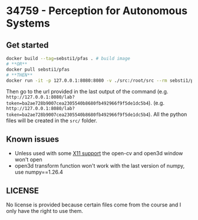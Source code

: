 # 34759 - Perception for Autonomous Systems

## Get started

```sh
docker build --tag=sebsti1/pfas . # build image
# **OR**
docker pull sebsti1/pfas
# **THEN**
docker run -it -p 127.0.0.1:8080:8080 -v ./src:/root/src --rm sebsti1/pfas /bin/bash # start image
```

Then go to the url provided in the last output of the command
(e.g. `http://127.0.0.1:8080/lab?token=ba2ae728b9007cea2305540b8680fb492966f9f5de1dc5b4`).
(e.g. `http://127.0.0.1:8080/lab?token=ba2ae728b9007cea2305540b8680fb492966f9f5de1dc5b4`).
All the python files will be created in the `src/` folder.

## Known issues

- Unless used with some [X11 support](https://github.com/Seb-sti1/robot_autonomy/blob/master/docker-compose.yml#L6)
  the open-cv and open3d window won't open
- open3d transform function won't work with the last version of numpy, use numpy==1.26.4

## LICENSE

No license is provided because certain files come from the course and I only have the right to use them. 